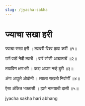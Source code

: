 ```yaml
---
slug: /jyacha-sakha
---
```


# ज्याचा सखा हरी

ज्याचा सखा हरी ।
त्यावरी विश्व कृपा करीं ॥१॥

उणें पडों नेदी त्याचें ।
वारें सोसी आघाताचें ॥२॥

तयाविण क्षणभरी ।
कदा आपण नव्हे दुरी ॥३॥

अंगा आपुले ओढोनी ।
त्याला राखतो निर्वाणीं ॥४॥

ऐसा अंकित भक्तांसी ।
ह्मणे नामयाची दासी ॥५॥





<span class='index-text'> jyacha sakha hari abhang</span>